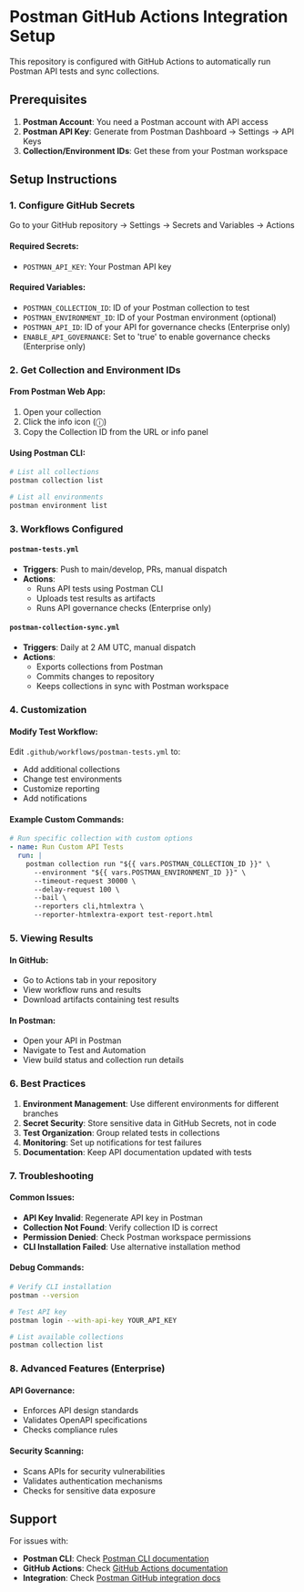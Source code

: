 # Postman GitHub Actions Integration Setup

This repository is configured with GitHub Actions to automatically run Postman API tests and sync collections.

## Prerequisites

1. **Postman Account**: You need a Postman account with API access
2. **Postman API Key**: Generate from Postman Dashboard → Settings → API Keys
3. **Collection/Environment IDs**: Get these from your Postman workspace

## Setup Instructions

### 1. Configure GitHub Secrets

Go to your GitHub repository → Settings → Secrets and Variables → Actions

#### Required Secrets:
- `POSTMAN_API_KEY`: Your Postman API key

#### Required Variables:
- `POSTMAN_COLLECTION_ID`: ID of your Postman collection to test
- `POSTMAN_ENVIRONMENT_ID`: ID of your Postman environment (optional)
- `POSTMAN_API_ID`: ID of your API for governance checks (Enterprise only)
- `ENABLE_API_GOVERNANCE`: Set to 'true' to enable governance checks (Enterprise only)

### 2. Get Collection and Environment IDs

#### From Postman Web App:
1. Open your collection
2. Click the info icon (ⓘ) 
3. Copy the Collection ID from the URL or info panel

#### Using Postman CLI:
```bash
# List all collections
postman collection list

# List all environments  
postman environment list
```

### 3. Workflows Configured

#### `postman-tests.yml`
- **Triggers**: Push to main/develop, PRs, manual dispatch
- **Actions**: 
  - Runs API tests using Postman CLI
  - Uploads test results as artifacts
  - Runs API governance checks (Enterprise only)

#### `postman-collection-sync.yml`
- **Triggers**: Daily at 2 AM UTC, manual dispatch
- **Actions**:
  - Exports collections from Postman
  - Commits changes to repository
  - Keeps collections in sync with Postman workspace

### 4. Customization

#### Modify Test Workflow:
Edit `.github/workflows/postman-tests.yml` to:
- Add additional collections
- Change test environments
- Customize reporting
- Add notifications

#### Example Custom Commands:
```yaml
# Run specific collection with custom options
- name: Run Custom API Tests
  run: |
    postman collection run "${{ vars.POSTMAN_COLLECTION_ID }}" \
      --environment "${{ vars.POSTMAN_ENVIRONMENT_ID }}" \
      --timeout-request 30000 \
      --delay-request 100 \
      --bail \
      --reporters cli,htmlextra \
      --reporter-htmlextra-export test-report.html
```

### 5. Viewing Results

#### In GitHub:
- Go to Actions tab in your repository
- View workflow runs and results
- Download artifacts containing test results

#### In Postman:
- Open your API in Postman
- Navigate to Test and Automation
- View build status and collection run details

### 6. Best Practices

1. **Environment Management**: Use different environments for different branches
2. **Secret Security**: Store sensitive data in GitHub Secrets, not in code
3. **Test Organization**: Group related tests in collections
4. **Monitoring**: Set up notifications for test failures
5. **Documentation**: Keep API documentation updated with tests

### 7. Troubleshooting

#### Common Issues:
- **API Key Invalid**: Regenerate API key in Postman
- **Collection Not Found**: Verify collection ID is correct
- **Permission Denied**: Check Postman workspace permissions
- **CLI Installation Failed**: Use alternative installation method

#### Debug Commands:
```bash
# Verify CLI installation
postman --version

# Test API key
postman login --with-api-key YOUR_API_KEY

# List available collections
postman collection list
```

### 8. Advanced Features (Enterprise)

#### API Governance:
- Enforces API design standards
- Validates OpenAPI specifications
- Checks compliance rules

#### Security Scanning:
- Scans APIs for security vulnerabilities
- Validates authentication mechanisms
- Checks for sensitive data exposure

## Support

For issues with:
- **Postman CLI**: Check [Postman CLI documentation](https://learning.postman.com/docs/postman-cli/)
- **GitHub Actions**: Check [GitHub Actions documentation](https://docs.github.com/en/actions)
- **Integration**: Check [Postman GitHub integration docs](https://learning.postman.com/docs/integrations/available-integrations/github/)